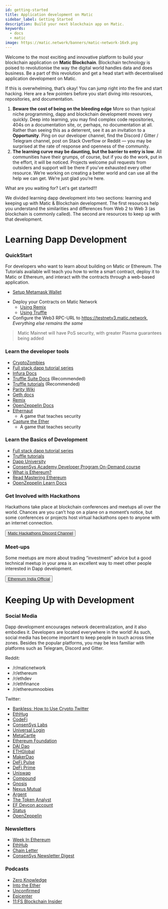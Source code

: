 ```yaml
---
id: getting-started
title: Application development on Matic
sidebar_label: Getting Started
description: Build your next blockchain app on Matic.
keywords:
  - docs
  - matic
image: https://matic.network/banners/matic-network-16x9.png 
---
```


Welcome to the most exciting and innovative platform to build your blockchain application on **Matic Blockchain**. Blockchain technology is poised to revolutionise the way the digital world handles data and does business. Be a part of this revolution and get a head start with decentralised application development on Matic.

If this is overwhelming, that’s okay! You can jump right into the fire and start hacking. Here are a few pointers before you start diving into resources, repositories, and documentation.

1. **Beware the cost of being on the bleeding edge** More so than typical niche programming, dapp and blockchain development moves very quickly. Deep into learning, you may find complex code repositories, 404s on a documentation site, or, perhaps, no documentation at all. Rather than seeing this as a deterrent, see it as an invitation to a **Opportunity**. Ping on our developer channel, find the Discord / Gitter / Telegram channel, post on Stack Overflow or Reddit — you may be surprised at the rate of response and openness of the community.
2. **The learning curve may be daunting, but the barrier to entry is low**. All communities have their grumps, of course, but if you do the work, put in the effort, it will be noticed. Projects welcome pull requests from outsiders and support will be there if you’ve exhausted every other resource. We’re working on creating a better world and can use all the help we can get. We’re just glad you’re here.

What are you waiting for? Let's get started!!!

We divided learning dapp development into two sections: learning and keeping up with Matic & Blockchain development. The first resources help you understand the similarities and differences from Web 2 to Web 3 (as blockchain is commonly called). The second are resources to keep up with that development.

# **Learning Dapp Development**

### QuickStart

For developers who want to learn about building on Matic or Ethereum. The Tutorials available will teach you how to write a smart contract, deploy it to Matic or Ethereum, and interact with the contracts through a web-based application.

- [Setup Metamask Wallet](/docs/develop/metamask/hello)
* Deploy your Contracts on Matic Network
    - [Using Remix](/docs/develop/remix)
    - [Using Truffle](/docs/develop/truffle)
* Configure the Web3 RPC-URL to https://testnetv3.matic.network, *Everything else remains the same*
>  Matic Mainnet will have PoS security, with greater Plasma guarantees being added


### **Learn the developer tools**

- [CryptoZombies](https://cryptozombies.io/)
- [Full stack dapp tutorial series](https://kauri.io/collection/5b8e401ee727370001c942e3/full-stack-dapp-tutorial-series)
- [Infura Docs](https://infura.io/docs)
- [Truffle Suite Docs](https://www.trufflesuite.com/docs) (Recommended)
- [Truffle tutorials](https://www.trufflesuite.com/tutorials) (Recommended)
- [Parity Wiki](https://wiki.parity.io/)
- [Geth docs](https://geth.ethereum.org/)
- [Remix](https://remix.ethereum.org/)
- [OpenZeppelin Docs](https://docs.openzeppelin.com/)
- [Ethernaut](https://ethernaut.openzeppelin.com/)
    - A game that teaches security
- [Capture the Ether](https://capturetheether.com/)
    - A game that teaches security

### **Learn the Basics of Development**

- [Full stack dapp tutorial series](https://kauri.io/collection/5b8e401ee727370001c942e3/full-stack-dapp-tutorial-series)
- [Truffle tutorials](https://www.trufflesuite.com/tutorials)
- [Dapp University](https://www.youtube.com/channel/UCY0xL8V6NzzFcwzHCgB8orQ)
- [ConsenSys Academy Developer Program On-Demand course](https://consensys.net/academy/ondemand/)
- [What is Ethereum?](https://blockgeeks.com/guides/ethereum/)
- [Read Mastering Ethereum](https://github.com/ethereumbook/ethereumbook)
- [OpenZeppelin Learn Docs](https://docs.openzeppelin.com/learn/)

### **Get Involved with Hackathons**

Hackathons take place at blockchain conferences and meetups all over the world. Chances are you can’t hop on a plane on a moment’s notice, but some conferences or projects host virtual hackathons open to anyone with an internet connection.

<div style={{textAlign: 'center', paddingTop: '15px', paddingBottom: '15px'}}>
        <button className="btn btn-primary btn-md" style={{padding: '15px', backgroundColor: '#2BBDF7', color: '#fff', borderRadius: '4px', cursor: 'pointer', boxShadow: '0px 4px 7px -4px rgba(0,0,0,0.75)'}}>
          <a href="https://discord.gg/yCj3gc" target="_blank" style={{color: 'inherit'}}>
            Matic Hackathons Discord Channel
          </a>
        </button>
      </div>

### **Meet-ups**

Some meetups are more about trading “investment” advice but a good technical meetup in your area is an excellent way to meet other people interested in Dapp development.

<div style={{textAlign: 'center', paddingTop: '15px', paddingBottom: '15px'}}>
        <button className="btn btn-primary btn-md" style={{padding: '15px', backgroundColor: '#2BBDF7', color: '#fff', borderRadius: '4px', cursor: 'pointer', boxShadow: '0px 4px 7px -4px rgba(0,0,0,0.75)'}}>
          <a href="https://t.me/EthereumIndiaOfficial" target="_blank" style={{color: 'inherit'}}>
          Ethereum India Official
          </a>
        </button>
      </div>

# **Keeping Up with Development**

### **Social Media**

Dapp development encourages network decentralization, and it also embodies it. Developers are located everywhere in the world! As such, social media has become important to keep people in touch across time zones. Besides the popular platforms, you may be less familiar with platforms such as Telegram, Discord and Gitter.

Reddit:

- /r/maticnetwork
- /r/ethereum
- /r/ethdev
- /r/ethfinance
- /r/ethereumnoobies

Twitter:

- [Bankless: How to Use Crypto Twitter](https://bankless.substack.com/p/how-to-use-crypto-twitter-to-level-77c)
- [EthHug](https://twitter.com/ethhub_io)
- [CodeFi](https://twitter.com/ConsenSysCodefi)
- [ConsenSys Labs](https://twitter.com/ConsenSysLabs)
- [Universal Login](https://twitter.com/unilogin)
- [MetaCartle](https://twitter.com/meta_cartel)
- [Ethereum Foundation](https://twitter.com/ethereum)
- [DAI Dao](https://twitter.com/rDAI_dao)
- [ETHGlobal](https://twitter.com/ETHGlobal)
- [MakerDao](https://twitter.com/MakerDAO)
- [DeFi Pulse](https://twitter.com/defipulse)
- [DeFi Prime](https://twitter.com/defiprime)
- [Uniswap](https://twitter.com/UniswapExchange)
- [Compound](https://twitter.com/compoundfinance)
- [Gnosis](https://twitter.com/gnosisPM)
- [Nexus Mutual](https://twitter.com/NexusMutual)
- [Argent](https://twitter.com/argentHQ)
- [The Token Analyst](https://twitter.com/thetokenanalyst)
- [EF Devcon account](https://twitter.com/EFDevcon)
- [Status](https://twitter.com/ethstatus?lang=en)
- [OpenZeppelin](https://twitter.com/openzeppelin)

### **Newsletters**

- [Week In Ethereum](https://weekinethereumnews.com/)
- [EthHub](https://ethhub.io/)
- [Chain Letter](https://forms.technologyreview.com/chain-letter/)
- [ConsenSys Newsletter Digest](https://share.hsforms.com/1HiFwsb55S5GUf-EOe0KP8Q2urwb?email=)

### **Podcasts**

- [Zero Knowledge](https://www.zeroknowledge.fm/)
- [Into the Ether](https://ethhub.substack.com/)
- [Unconfirmed](https://unconfirmed.libsyn.com/)
- [Epicenter](https://epicenter.tv/)
- [11:FS Blockchain Insider](https://bi.11fs.com/)